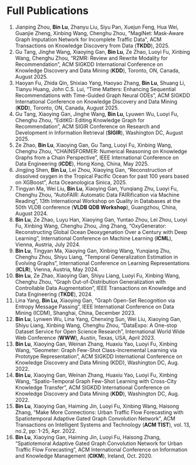 # Full Publications
1. Jianping Zhou, **Bin Lu**, Zhanyu Liu, Siyu Pan, Xuejun Feng, Hua Wei, Guanjie Zheng, Xinbing Wang, Chenghu Zhou, "MagiNet: Mask-Aware Graph Imputation Network for Incomplete Traffic Data", ACM Transactions on Knowledge Discovery from Data (**TKDD**), 2025.
2. Gu Tang, Jinghe Wang, Xiaoying Gan, **Bin Lu**, Ze Zhao, Luoyi Fu, Xinbing Wang, Chenghu Zhou, “R2MR: Review and Rewrite Modality for Recommendation”, ACM SIGKDD International Conference on Knowledge Discovery and Data Mining (**KDD**), Toronto, ON, Canada, August 2025.
3. Haoyan Fu, Zhida Qin, Shixiao Yang, Haoyao Zhang, **Bin Lu**, Shuang Li, Tianyu Huang, John C.S. Lui, “Time Matters: Enhancing Sequential Recommendations with Time-Guided Graph Neural ODEs”, ACM SIGKDD International Conference on Knowledge Discovery and Data Mining (**KDD**), Toronto, ON, Canada, August 2025.
4. Gu Tang, Xiaoying Gan, Jinghe Wang, **Bin Lu**, Lyuwen Wu, Luoyi Fu, Chenghu Zhou, “EditKG: Editing Knowledge Graph for Recommendation”, ACM SIGIR Conference on Research and Development in Information Retrieval (**SIGIR**), Washington DC, August 2025.
5. Ze Zhao, **Bin Lu**, Xiaoying Gan, Gu Tang, Luoyi Fu, Xinbing Wang, Chenghu Zhou, “CHAINSFORMER: Numerical Reasoning on Knowledge Graphs from a Chain Perspective”, IEEE International Conference on Data Engineering (**ICDE**), Hong Kong, China, May 2025.
6. Jingjing Shen, **Bin Lu**, Lei Zhou, Xiaoying Gan, “Reconstruction of dissolved oxygen in the Tropical Pacific Ocean for past 100 years based on XGBoost”, Acta Oceanologica Sinica, 2025.
7. Tingyan Ma, Wei Liu, **Bin Lu**, Xiaoying Gan, Yunqiang Zhu, Luoyi Fu, Chenghu Zhou, “AutoFAIR: Automatic Data FAIRification via Machine Reading”, 13th International Workshop on Quality in Databases at the 50th VLDB conference (**VLDB QDB Workshop**), Guangzhou, China, August 2024.
8. **Bin Lu**, Ze Zhao, Luyu Han, Xiaoying Gan, Yuntao Zhou, Lei Zhou, Luoyi Fu, Xinbing Wang, Chenghu Zhou, Jing Zhang, “OxyGenerator: Reconstructing Global Ocean Deoxygenation Over a Century with Deep Learning”, International Conference on Machine Learning (**ICML**), Vienna, Austria, July 2024.
9. **Bin Lu**, Tingyan Ma, Xiaoying Gan, Xinbing Wang, Yunqiang Zhu, Chenghu Zhou, Shiyu Liang, “Temporal Generalization Estimation in Evolving Graphs”, International Conference on Learning Representations (**ICLR**), Vienna, Austria, May 2024.
10. **Bin Lu**, Ze Zhao, Xiaoying Gan, Shiyu Liang, Luoyi Fu, Xinbing Wang, Chenghu Zhou, “Graph Out-of-Distribution Generalization with Controllable Data Augmentation”, IEEE Transactions on Knowledge and Data Engineering (**TKDE**), 2024.
11. Lina Yang, **Bin Lu**, Xiaoying Gan, “Graph Open-Set Recognition via Entropy Message Passing”, IEEE International Conference on Data Mining (ICDM), Shanghai, China, December 2023.
12. **Bin Lu**, Lynwen Wu, Lina Yang, Chenxing Sun, Wei Liu, Xiaoying Gan, Shiyu Liang, Xinbing Wang, Chenghu Zhou, “DataExpo: A One-stop Dataset Service for Open Science Research”, International World Wide Web Conference (**WWW**), Austin, Texas, USA, April 2023.
13. **Bin Lu**, Xiaoying Gan, Weinan Zhang, Huaxiu Yao, Luoyi Fu, Xinbing Wang, “Geometer: Graph Few-Shot Class-Incremental Learning via Prototype Representation”, ACM SIGKDD International Conference on Knowledge Discovery and Data Mining (KDD), Washington DC, Aug. 2022.
14. **Bin Lu**, Xiaoying Gan, Weinan Zhang, Huaxiu Yao, Luoyi Fu, Xinbing Wang, “Spatio-Temporal Graph Few-Shot Learning with Cross-City Knowledge Transfer”, ACM SIGKDD International Conference on Knowledge Discovery and Data Mining (**KDD**), Washington DC, Aug. 2022.
15. **Bin Lu**, Xiaoying Gan, Haiming Jin, Luoyi Fu, Xinbing Wang, Haisong Zhang, “Make More Connections: Urban Traffic Flow Forecasting with Spatiotemporal Adaptive Gated Graph Convolution Network”, ACM Transactions on Intelligent Systems and Technology (**ACM TIST**), vol. 13, no.2, pp: 1-25, Apr. 2022.
16. **Bin Lu**, Xiaoying Gan, Haiming Jin, Luoyi Fu, Haisong Zhang, “Spatiotemoral Adaptive Gated Graph Convolution Network for Urban Traffic Flow Forecasting”, ACM International Conference on Information and Knowledge Management (**CIKM**), Ireland, Oct. 2020.


